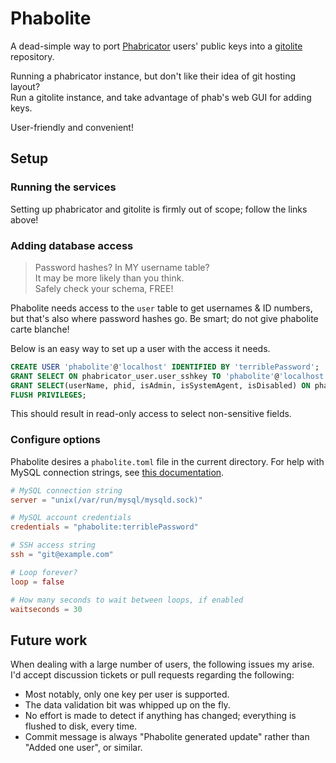 # Phabolite

A dead-simple way to port [Phabricator](http://phabricator.org) users' public keys into a [gitolite](http://gitolite.com/gitolite) repository.

Running a phabricator instance, but don't like their idea of git hosting layout?</br>
Run a gitolite instance, and take advantage of phab's web GUI for adding keys.

User-friendly and convenient!

## Setup

### Running the services

Setting up phabricator and gitolite is firmly out of scope; follow the links above!

### Adding database access

> Password hashes? In MY username table?</br>
> It may be more likely than you think.</br>
> Safely check your schema, FREE!

Phabolite needs access to the `user` table to get usernames & ID numbers, but that's also where password hashes go. Be smart; do not give phabolite carte blanche!

Below is an easy way to set up a user with the access it needs.

```sql
CREATE USER 'phabolite'@'localhost' IDENTIFIED BY 'terriblePassword';
GRANT SELECT ON phabricator_user.user_sshkey TO 'phabolite'@'localhost';
GRANT SELECT(userName, phid, isAdmin, isSystemAgent, isDisabled) ON phabricator_user.user TO 'phabolite'@'localhost';
FLUSH PRIVILEGES;
```

This should result in read-only access to select non-sensitive fields.

### Configure options

Phabolite desires a `phabolite.toml` file in the current directory.
For help with MySQL connection strings, see [this documentation](https://github.com/go-sql-driver/mysql#dsn-data-source-name).

```toml
# MySQL connection string
server = "unix(/var/run/mysql/mysqld.sock)"

# MySQL account credentials
credentials = "phabolite:terriblePassword"

# SSH access string
ssh = "git@example.com"

# Loop forever?
loop = false

# How many seconds to wait between loops, if enabled
waitseconds = 30
```

## Future work

When dealing with a large number of users, the following issues my arise.</br>
I'd accept discussion tickets or pull requests regarding the following:

* Most notably, only one key per user is supported.
* The data validation bit was whipped up on the fly.
* No effort is made to detect if anything has changed; everything is flushed to disk, every time.
* Commit message is always "Phabolite generated update" rather than "Added one user", or similar.
